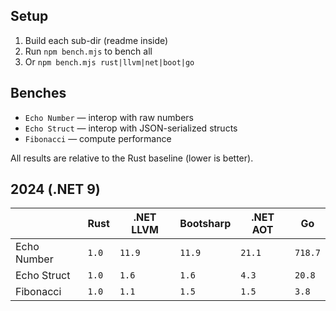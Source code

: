 ## Setup

1. Build each sub-dir (readme inside)
2. Run `npm bench.mjs` to bench all
3. Or `npm bench.mjs rust|llvm|net|boot|go`

## Benches

- `Echo Number` — interop with raw numbers
- `Echo Struct` — interop with JSON-serialized structs
- `Fibonacci` — compute performance

All results are relative to the Rust baseline (lower is better).

## 2024 (.NET 9)

|             | Rust  | .NET LLVM | Bootsharp | .NET AOT  | Go      |
|-------------|-------|-----------|-----------|-----------|---------|
| Echo Number | `1.0` | `11.9`    | `11.9`    | `21.1`    | `718.7` |
| Echo Struct | `1.0` | `1.6`     | `1.6`     | `4.3`     | `20.8`  |
| Fibonacci   | `1.0` | `1.1`     | `1.5`     | `1.5`     | `3.8`   |
